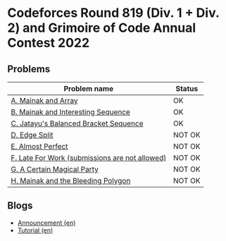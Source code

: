 # Codeforces Round 819 (Div. 1 + Div. 2) and Grimoire of Code Annual Contest 2022

## Problems

|Problem name|Status|
|------------|---------|
| [A. Mainak and Array](problems/A._Mainak_and_Array.md)|OK|
| [B. Mainak and Interesting Sequence](problems/B._Mainak_and_Interesting_Sequence.md)|OK|
| [C. Jatayu's Balanced Bracket Sequence](problems/C._Jatayu's_Balanced_Bracket_Sequence.md)|OK|
| [D. Edge Split](problems/D._Edge_Split.md)|NOT OK|
| [E. Almost Perfect](problems/E._Almost_Perfect.md)|NOT OK|
| [F. Late For Work (submissions are not allowed)](problems/F._Late_For_Work_(submissions_are_not_allowed).md)|NOT OK|
| [G. A Certain Magical Party](problems/G._A_Certain_Magical_Party.md)|NOT OK|
| [H. Mainak and the Bleeding Polygon](problems/H._Mainak_and_the_Bleeding_Polygon.md)|NOT OK|
## Blogs

- [Announcement (en)](blogs/Announcement_(en).md)
- [Tutorial (en)](blogs/Tutorial_(en).md)
